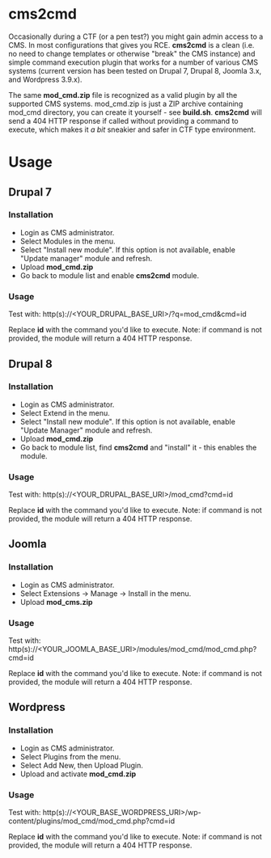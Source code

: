 # cms2cmd
Occasionally during a CTF (or a pen test?) you might gain admin access to a CMS. In most configurations that gives you RCE. **cms2cmd** is a clean (i.e. no need to change templates or otherwise "break" the CMS instance) and simple command execution plugin that works for a number of various CMS systems (current version has been tested on Drupal 7, Drupal 8, Joomla 3.x, and Wordpress 3.9.x).

The same **mod_cmd.zip** file is recognized as a valid plugin by all the supported CMS systems. mod_cmd.zip is just a ZIP archive containing mod_cmd directory, you can create it yourself - see **build.sh**. **cms2cmd** will send a 404 HTTP response if called without providing a command to execute, which makes it *a bit* sneakier and safer in CTF type environment.

# Usage
## Drupal 7
### Installation
* Login as CMS administrator.
* Select Modules in the menu.
* Select "Install new module". If this option is not available, enable "Update manager" module and refresh.
* Upload **mod_cmd.zip**
* Go back to module list and enable **cms2cmd** module.

### Usage
Test with: http(s)://<YOUR_DRUPAL_BASE_URI>/?q=mod_cmd&cmd=id

Replace **id** with the command you'd like to execute. Note: if command is not provided, the module will return a 404 HTTP response.

## Drupal 8
### Installation
* Login as CMS administrator.
* Select Extend in the menu.
* Select "Install new module". If this option is not available, enable "Update Manager" module and refresh.
* Upload **mod_cmd.zip**
* Go back to module list, find **cms2cmd** and "install" it - this enables the module.

### Usage
Test with: http(s)://<YOUR_DRUPAL_BASE_URI>/mod_cmd?cmd=id

Replace **id** with the command you'd like to execute. Note: if command is not provided, the module will return a 404 HTTP response.

## Joomla
### Installation
* Login as CMS administrator.
* Select Extensions -> Manage -> Install in the menu.
* Upload **mod_cms.zip**

### Usage
Test with: http(s)://<YOUR_JOOMLA_BASE_URI>/modules/mod_cmd/mod_cmd.php?cmd=id

Replace **id** with the command you'd like to execute. Note: if command is not provided, the module will return a 404 HTTP response.

## Wordpress
### Installation
* Login as CMS administrator.
* Select Plugins from the menu.
* Select Add New, then Upload Plugin.
* Upload and activate **mod_cmd.zip**

### Usage
Test with: http(s)://<YOUR_BASE_WORDPRESS_URI>/wp-content/plugins/mod_cmd/mod_cmd.php?cmd=id

Replace **id** with the command you'd like to execute. Note: if command is not provided, the module will return a 404 HTTP response.
